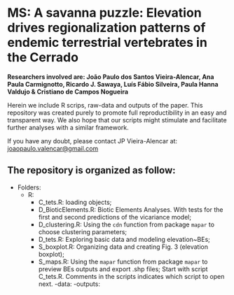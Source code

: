 # MS: A savanna puzzle: Elevation drives regionalization patterns of endemic terrestrial vertebrates in the Cerrado

**Researchers involved are: João Paulo dos Santos Vieira-Alencar, Ana Paula Carmignotto, Ricardo J. Sawaya, Luís Fábio Silveira, Paula Hanna Valdujo & Cristiano de Campos Nogueira**

Herein we include R scrips, raw-data and outputs of the paper. This repository was created purely to promote full reproductibility in an easy and transparent way. We also hope that our scripts might stimulate and facilitate further analyses with a similar framework.

If you have any doubt, please contact JP Vieira-Alencar at: joaopaulo.valencar@gmail.com

## The repository is organized as follow:
  - Folders:
    - R: 
      - C_tets.R: loading objects;
      - D_BioticElements.R: Biotic Elements Analyses. With tests for the first and second predictions of the vicariance model;
      - D_clustering.R: Using the `cdn` function from package `mapar` to choose clustering parameters;
      - D_tets.R: Exploring basic data and modeling elevation~BEs;
      - S_boxplot.R: Organizing data and creating Fig. 3 (elevation boxplot);
      - S_maps.R: Using the `mapar` function from package `mapar` to preview BEs outputs and export .shp files;
      Start with script C_tets.R. Comments in the scripts indicates which script to open next.
    -data:
    -outputs:


